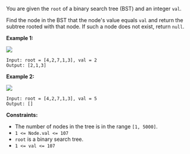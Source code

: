 You are given the `root` of a binary search tree (BST) and an integer `val`.

Find the node in the BST that the node's value equals `val` and return the
subtree rooted with that node. If such a node does not exist, return `null`.



**Example 1:**

![](https://assets.leetcode.com/uploads/2021/01/12/tree1.jpg)

    
    
    Input: root = [4,2,7,1,3], val = 2
    Output: [2,1,3]
    

**Example 2:**

![](https://assets.leetcode.com/uploads/2021/01/12/tree2.jpg)

    
    
    Input: root = [4,2,7,1,3], val = 5
    Output: []
    



**Constraints:**

  * The number of nodes in the tree is in the range `[1, 5000]`.
  * `1 <= Node.val <= 107`
  * `root` is a binary search tree.
  * `1 <= val <= 107`

